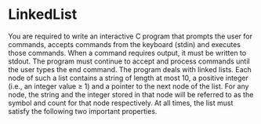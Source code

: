 # LinkedList

You are required to write an interactive C program that prompts the user for commands, accepts commands from the keyboard (stdin) and executes those commands. When a command requires output, it must be written to stdout. The program must continue to accept and process commands until the user types the end command.
The program deals with linked lists. Each node of such a list contains a string of length at most 10, a positive integer (i.e., an integer value ≥ 1) and a pointer to the next node of the list. For any node, the string and the integer stored in that node will be referred to as the symbol and count for that node respectively. At all times, the list must satisfy the following two important properties.
